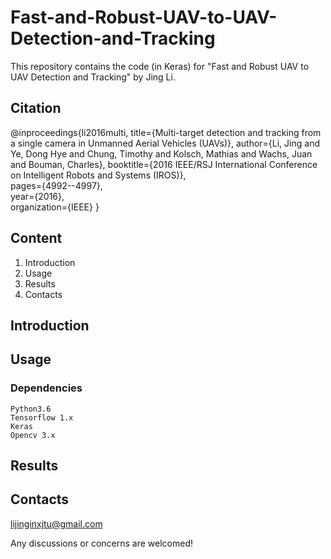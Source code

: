 # Fast-and-Robust-UAV-to-UAV-Detection-and-Tracking
This repository contains the code (in Keras) for "Fast and Robust UAV to UAV Detection and Tracking" by Jing Li.
## Citation

@inproceedings{li2016multi,
  title={Multi-target detection and tracking from a single camera in Unmanned Aerial Vehicles (UAVs)},
  author={Li, Jing and Ye, Dong Hye and Chung, Timothy and Kolsch, Mathias and Wachs, Juan and Bouman, Charles},
  booktitle={2016 IEEE/RSJ International Conference on Intelligent Robots and Systems (IROS)},  
  pages={4992--4997},  
  year={2016},  
  organization={IEEE}
}


## Content
1. Introduction
2. Usage
3. Results
4. Contacts

## Introduction

## Usage
### Dependencies

    Python3.6
    Tensorflow 1.x
    Keras
    Opencv 3.x    



## Results

## Contacts
lijinginxjtu@gmail.com

Any discussions or concerns are welcomed!
